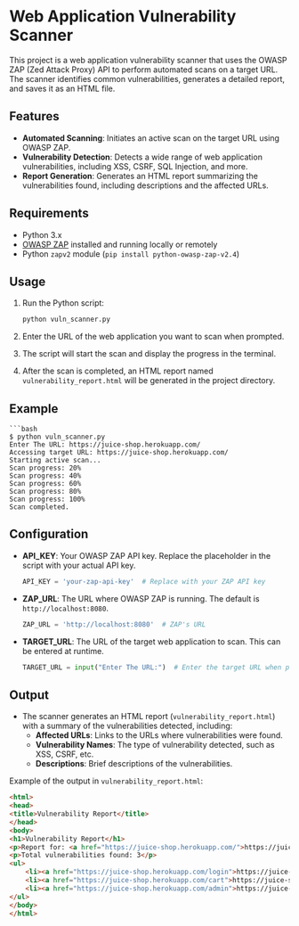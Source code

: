 # Web Application Vulnerability Scanner

This project is a web application vulnerability scanner that uses the OWASP ZAP (Zed Attack Proxy) API to perform automated scans on a target URL. The scanner identifies common vulnerabilities, generates a detailed report, and saves it as an HTML file.

## Features

- **Automated Scanning**: Initiates an active scan on the target URL using OWASP ZAP.
- **Vulnerability Detection**: Detects a wide range of web application vulnerabilities, including XSS, CSRF, SQL Injection, and more.
- **Report Generation**: Generates an HTML report summarizing the vulnerabilities found, including descriptions and the affected URLs.

## Requirements

- Python 3.x
- [OWASP ZAP](https://www.zaproxy.org/) installed and running locally or remotely
- Python `zapv2` module (`pip install python-owasp-zap-v2.4`)


## Usage

1. Run the Python script:
    ```bash
    python vuln_scanner.py
    ```

2. Enter the URL of the web application you want to scan when prompted.

3. The script will start the scan and display the progress in the terminal.

4. After the scan is completed, an HTML report named `vulnerability_report.html` will be generated in the project directory.

## Example
    ```bash
    $ python vuln_scanner.py
    Enter The URL: https://juice-shop.herokuapp.com/
    Accessing target URL: https://juice-shop.herokuapp.com/
    Starting active scan...
    Scan progress: 20%
    Scan progress: 40%
    Scan progress: 60%
    Scan progress: 80%
    Scan progress: 100%
    Scan completed.

## Configuration

- **API_KEY**: Your OWASP ZAP API key. Replace the placeholder in the script with your actual API key.
    ```python
    API_KEY = 'your-zap-api-key'  # Replace with your ZAP API key
    ```
- **ZAP_URL**: The URL where OWASP ZAP is running. The default is `http://localhost:8080`.
    ```python
    ZAP_URL = 'http://localhost:8080'  # ZAP's URL
    ```
- **TARGET_URL**: The URL of the target web application to scan. This can be entered at runtime.
    ```python
    TARGET_URL = input("Enter The URL:")  # Enter the target URL when prompted
    ```

## Output

- The scanner generates an HTML report (`vulnerability_report.html`) with a summary of the vulnerabilities detected, including:
    - **Affected URLs**: Links to the URLs where vulnerabilities were found.
    - **Vulnerability Names**: The type of vulnerability detected, such as XSS, CSRF, etc.
    - **Descriptions**: Brief descriptions of the vulnerabilities.

Example of the output in `vulnerability_report.html`:

```html
<html>
<head>
<title>Vulnerability Report</title>
</head>
<body>
<h1>Vulnerability Report</h1>
<p>Report for: <a href="https://juice-shop.herokuapp.com/">https://juice-shop.herokuapp.com/</a></p>
<p>Total vulnerabilities found: 3</p>
<ul>
    <li><a href="https://juice-shop.herokuapp.com/login">https://juice-shop.herokuapp.com/login</a> - XSS: Reflected XSS vulnerability</li>
    <li><a href="https://juice-shop.herokuapp.com/cart">https://juice-shop.herokuapp.com/cart</a> - CSRF: Cross-Site Request Forgery</li>
    <li><a href="https://juice-shop.herokuapp.com/admin">https://juice-shop.herokuapp.com/admin</a> - SQL Injection: SQL injection vulnerability</li>
</ul>
</body>
</html>

